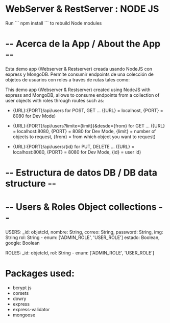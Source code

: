 # WebServer & RestServer : NODE JS

Run ´´´ npm install ´´´ to rebuild Node modules

# -- Acerca de la App / About the App --

Esta demo app (Webserver & Restserver) creada usando NodeJS con express y MongoDB. Permite consumir endpoints de una colección de objetos de usuarios con roles a través de rutas tales como:

This demo app (Webserver & Restserver) created using NodeJS with express and MongoDB, allows to consume endpoints from a collection of user objects with roles through routes such as:

* {URL}:{PORT}/api/users for POST, GET ... ({URL} = localhost, {PORT} = 8080 for Dev Mode)

* {URL}:{PORT}/api/users?limite={limit}}&desde={from} for GET ... ({URL} = localhost:8080, {PORT} = 8080 for Dev Mode, {limit} = number of objects to request, {from} = from which object you want to request)

* {URL}:{PORT}/api/users/{id} for PUT, DELETE ... ({URL} = localhost:8080, {PORT} = 8080 for Dev Mode, {id} = user id)

# -- Estructura de datos DB / DB data structure --
# -- Users & Roles Object collections --

USERS:
    _id: objetcId,
    nombre: String,
    correo: String,
    password: String,
    img: String
    rol: String - enum: ['ADMIN_ROLE', 'USER_ROLE']
    estado: Boolean,
    google: Boolean

ROLES:
    _id: objetcId,
    rol: String - enum: ['ADMIN_ROLE', 'USER_ROLE']

# Packages used:

* bcrypt js
* corsets
* dowry
* express
* express-validator
* mongoose